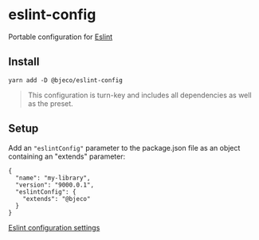 # eslint-config

Portable configuration for [Eslint](https://eslint.org/)

## Install

```
yarn add -D @bjeco/eslint-config
```

> This configuration is turn-key and includes all dependencies as well as the preset.

## Setup

Add an `"eslintConfig"` parameter to the package.json file as an object containing an "extends" parameter:

```
{
  "name": "my-library",
  "version": "9000.0.1",
  "eslintConfig": {
    "extends": "@bjeco"
  }
}
```

[Eslint configuration settings](https://eslint.org/docs/user-guide/configuring)
